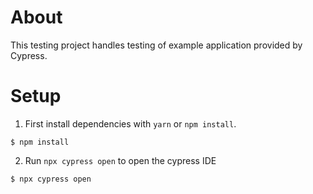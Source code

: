 # About

This testing project handles testing of example application provided by Cypress.

# Setup
1. First install dependencies with ``yarn`` or ``npm install``.
```
$ npm install
```

2. Run ``npx cypress open`` to open the cypress IDE
```
$ npx cypress open
```